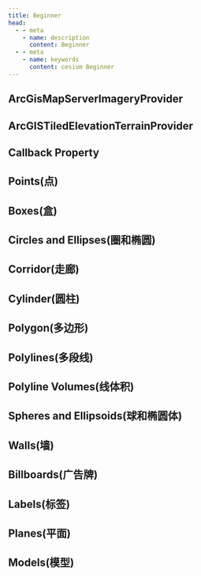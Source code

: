 ```yaml
---
title: Beginner
head:
  - - meta
    - name: description
      content: Beginner
  - - meta
    - name: keywords
      content: cesium Beginner
---
```


## ArcGisMapServerImageryProvider

<CodePen title="ArcGis-MapServer-imagery-provider" slug="XWeZxRL" height="480" />

## ArcGISTiledElevationTerrainProvider

<CodePen title="ArcGIS-TiledElevation-terrain-provider" slug="abLqRyb" height="480" />

## Callback Property

<CodePen title="CallbackProperty" slug="poWaQVg" height="480" />

## Points(点)

<CodePen title="points" slug="JjrXdPN" height="480" />

## Boxes(盒)

<CodePen title="boxes" slug="PoJNWzq" height="480" />

## Circles and Ellipses(圈和椭圆)

<CodePen title="circle and ellipses" slug="eYGZgjj" height="480" />

## Corridor(走廊)

<CodePen title="corridor" slug="dyVMjzL" height="480" />

## Cylinder(圆柱)

<CodePen title="corridor" slug="YzrqRzB" height="480" />

## Polygon(多边形)

<CodePen title="corridor" slug="VwMaVRw" height="480" />

## Polylines(多段线)

<CodePen title="corridor" slug="BawKbXW" height="480" />

## Polyline Volumes(线体积)

<CodePen title="polyline-volumes" slug="oNGLvMq" height="480" />

## Spheres and Ellipsoids(球和椭圆体)

<CodePen title="rectangles" slug="JjrKNmr" height="480" />

## Walls(墙)

<CodePen title="walls" slug="rNGLmgy" height="480" />

## Billboards(广告牌)

<CodePen title="billboards" slug="KKXMGrw" height="480" />

## Labels(标签)

<CodePen title="labels" slug="NWadyRa" height="480" />

## Planes(平面)

<CodePen title="planes" slug="YzrNeOp" height="480" />

## Models(模型)

<CodePen title="Models" slug="wvrgmXO" height="480" />
